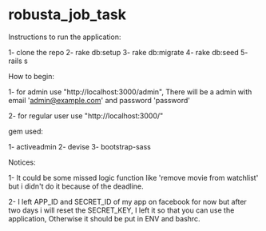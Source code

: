# robusta_job_task

Instructions to run the application:

1- clone the repo
2- rake db:setup
3- rake db:migrate
4- rake db:seed
5- rails s

How to begin:

1- for admin use "http://localhost:3000/admin", There will be a admin with email 'admin@example.com' and password 'password'

2- for regular user use "http://localhost:3000/"


gem used:

1- activeadmin
2- devise
3- bootstrap-sass

Notices:

1- It could be some missed logic function like 'remove movie from watchlist' but i didn't do it because of the deadline.

2- I left APP_ID and SECRET_ID of my app on facebook for now but after two days i will reset the SECRET_KEY, I left it so that you can use the application, Otherwise it should be put in ENV and bashrc.
